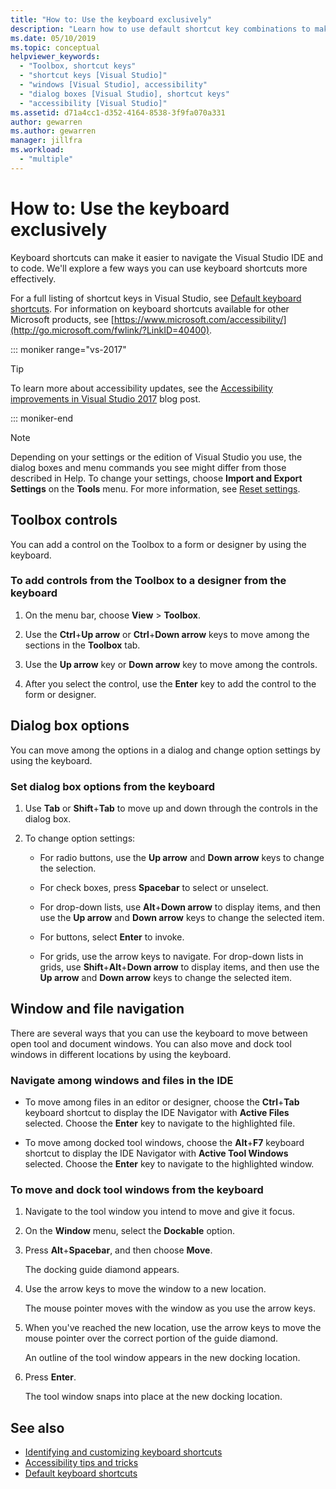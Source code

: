 ```yaml
---
title: "How to: Use the keyboard exclusively"
description: "Learn how to use default shortcut key combinations to make it easy to navigate and code within the Visual Studio integrated development environment (IDE)."
ms.date: 05/10/2019
ms.topic: conceptual
helpviewer_keywords:
  - "Toolbox, shortcut keys"
  - "shortcut keys [Visual Studio]"
  - "windows [Visual Studio], accessibility"
  - "dialog boxes [Visual Studio], shortcut keys"
  - "accessibility [Visual Studio]"
ms.assetid: d71a4cc1-d352-4164-8538-3f9fa070a331
author: gewarren
ms.author: gewarren
manager: jillfra
ms.workload:
  - "multiple"
---
```

# How to: Use the keyboard exclusively

Keyboard shortcuts can make it easier to navigate the Visual Studio IDE and to code. We'll explore a few ways you can use keyboard shortcuts more effectively.

For a full listing of shortcut keys in Visual Studio, see [Default keyboard shortcuts](../../ide/default-keyboard-shortcuts-in-visual-studio.md). For information on keyboard shortcuts available for other Microsoft products, see [https://www.microsoft.com/accessibility/](http://go.microsoft.com/fwlink/?LinkID=40400).

::: moniker range="vs-2017"

> [!TIP]
> To learn more about accessibility updates, see the [Accessibility improvements in Visual Studio 2017](https://devblogs.microsoft.com/visualstudio/accessibility-improvements-in-visual-studio-2017-version-15-3/) blog post.

::: moniker-end

> [!NOTE]
> Depending on your settings or the edition of Visual Studio you use, the dialog boxes and menu commands you see might differ from those described in Help. To change your settings, choose **Import and Export Settings** on the **Tools** menu. For more information, see [Reset settings](../environment-settings.md#reset-settings).

## Toolbox controls

You can add a control on the Toolbox to a form or designer by using the keyboard.

### To add controls from the Toolbox to a designer from the keyboard

1. On the menu bar, choose **View** > **Toolbox**.

2. Use the **Ctrl**+**Up arrow** or **Ctrl**+**Down arrow** keys to move among the sections in the **Toolbox** tab.

3. Use the **Up arrow** key or **Down arrow** key to move among the controls.

4. After you select the control, use the **Enter** key to add the control to the form or designer.

## Dialog box options

You can move among the options in a dialog and change option settings by using the keyboard.

### Set dialog box options from the keyboard

1. Use **Tab** or **Shift**+**Tab** to move up and down through the controls in the dialog box.

2. To change option settings:

   - For radio buttons, use the **Up arrow** and **Down arrow** keys to change the selection.

   - For check boxes, press **Spacebar** to select or unselect.

   - For drop-down lists, use **Alt**+**Down arrow** to display items, and then use the **Up arrow** and **Down arrow** keys to change the selected item.

   - For buttons, select **Enter** to invoke.

   - For grids, use the arrow keys to navigate. For drop-down lists in grids, use **Shift**+**Alt**+**Down arrow** to display items, and then use the **Up arrow** and **Down arrow** keys to change the selected item.

## Window and file navigation

There are several ways that you can use the keyboard to move between open tool and document windows. You can also move and dock tool windows in different locations by using the keyboard.

### Navigate among windows and files in the IDE

- To move among files in an editor or designer, choose the **Ctrl**+**Tab** keyboard shortcut to display the IDE Navigator with **Active Files** selected. Choose the **Enter** key to navigate to the highlighted file.

- To move among docked tool windows, choose the **Alt**+**F7** keyboard shortcut to display the IDE Navigator with **Active Tool Windows** selected. Choose the **Enter** key to navigate to the highlighted window.

### To move and dock tool windows from the keyboard

1. Navigate to the tool window you intend to move and give it focus.

2. On the **Window** menu, select the **Dockable** option.

3. Press **Alt**+**Spacebar**, and then choose **Move**.

   The docking guide diamond appears.

4. Use the arrow keys to move the window to a new location.

   The mouse pointer moves with the window as you use the arrow keys.

5. When you've reached the new location, use the arrow keys to move the mouse pointer over the correct portion of the guide diamond.

   An outline of the tool window appears in the new docking location.

6. Press **Enter**.

   The tool window snaps into place at the new docking location.

## See also

* [Identifying and customizing keyboard shortcuts](../../ide/identifying-and-customizing-keyboard-shortcuts-in-visual-studio.md)
* [Accessibility tips and tricks](../../ide/reference/accessibility-tips-and-tricks.md)
* [Default keyboard shortcuts](../../ide/default-keyboard-shortcuts-in-visual-studio.md)
